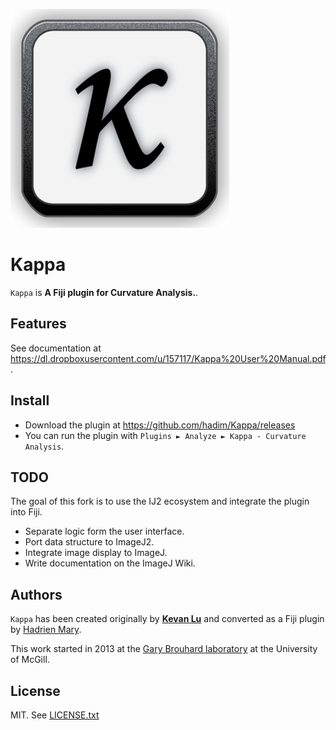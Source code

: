 ![Kappa logo](logo.png)

# Kappa

`Kappa` is **A Fiji plugin for Curvature Analysis.**.

## Features

See documentation at https://dl.dropboxusercontent.com/u/157117/Kappa%20User%20Manual.pdf.

## Install

- Download the plugin at https://github.com/hadim/Kappa/releases
- You can run the plugin with `Plugins ► Analyze ► Kappa - Curvature Analysis`.

## TODO

The goal of this fork is to use the IJ2 ecosystem and integrate the plugin into Fiji.

- Separate logic form the user interface.
- Port data structure to ImageJ2.
- Integrate image display to ImageJ.
- Write documentation on the ImageJ Wiki.

## Authors

`Kappa` has been created originally by [**Kevan Lu**](http://www.kevan.lu/) and converted as a Fiji plugin by [Hadrien Mary](mailto:hadrien.mary@gmail.com).

This work started in 2013 at the [Gary Brouhard laboratory](http://brouhardlab.mcgill.ca/) at the University of McGill.

## License

MIT. See [LICENSE.txt](LICENSE.txt)
